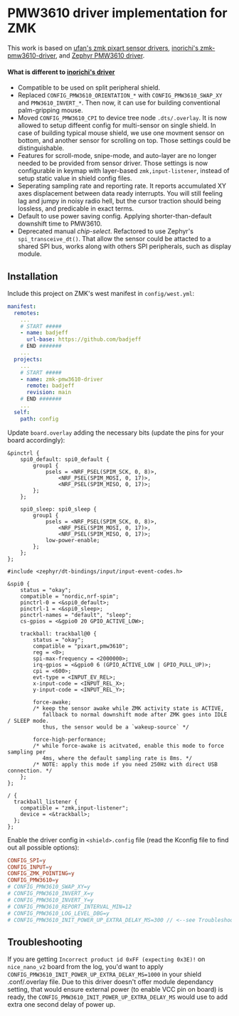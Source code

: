 # PMW3610 driver implementation for ZMK

This work is based on [ufan's zmk pixart sensor drivers](https://github.com/ufan/zmk/tree/support-trackpad), [inorichi's zmk-pmw3610-driver](https://github.com/inorichi/zmk-pmw3610-driver), and [Zephyr PMW3610 driver](https://github.com/zephyrproject-rtos/zephyr/blob/main/drivers/input/input_pmw3610.c).

#### What is different to [inorichi's driver](https://github.com/inorichi/zmk-pmw3610-driver)
- Compatible to be used on split peripheral shield.
- Replaced `CONFIG_PMW3610_ORIENTATION_*` with `CONFIG_PMW3610_SWAP_XY` and `PMW3610_INVERT_*`. Then now, it can use for building conventional palm-gripping mouse.
- Moved `CONFIG_PMW3610_CPI` to device tree node `.dts/.overlay`. It is now allowed to setup diffeent config for multi-sensor on single shield. In case of building typical mouse shield, we use one movment sensor on bottom, and another sensor for scrolling on top. Those settings could be distinguishable.
- Features for scroll-mode, snipe-mode, and auto-layer are no longer needed to be provided from sensor driver. Those settings is now configurable in keymap with layer-based `zmk,input-listener`, instead of setup static value in shield config files.
- Seperating sampling rate and reporting rate. It reports accumulated XY axes displacement between data ready interrupts. You will still feeling lag and jumpy in noisy radio hell, but the cursor traction should being lossless, and predicable in exact terms.
- Default to use power saving config. Applying shorter-than-default downshift time to PMW3610.
- Deprecated manual *chip-select*. Refactored to use Zephyr's `spi_transceive_dt()`. That allow the sensor could be attacted to a shared SPI bus, works along with others SPI peripherals, such as display module.

## Installation

Include this project on ZMK's west manifest in `config/west.yml`:

```yml
manifest:
  remotes:
    ...
    # START #####
    - name: badjeff
      url-base: https://github.com/badjeff
    # END #######
    ...
  projects:
    ...
    # START #####
    - name: zmk-pmw3610-driver
      remote: badjeff
      revision: main
    # END #######
    ...
  self:
    path: config
```

Update `board.overlay` adding the necessary bits (update the pins for your board accordingly):

```dts
&pinctrl {
    spi0_default: spi0_default {
        group1 {
            psels = <NRF_PSEL(SPIM_SCK, 0, 8)>,
                <NRF_PSEL(SPIM_MOSI, 0, 17)>,
                <NRF_PSEL(SPIM_MISO, 0, 17)>;
        };
    };

    spi0_sleep: spi0_sleep {
        group1 {
            psels = <NRF_PSEL(SPIM_SCK, 0, 8)>,
                <NRF_PSEL(SPIM_MOSI, 0, 17)>,
                <NRF_PSEL(SPIM_MISO, 0, 17)>;
            low-power-enable;
        };
    };
};

#include <zephyr/dt-bindings/input/input-event-codes.h>

&spi0 {
    status = "okay";
    compatible = "nordic,nrf-spim";
    pinctrl-0 = <&spi0_default>;
    pinctrl-1 = <&spi0_sleep>;
    pinctrl-names = "default", "sleep";
    cs-gpios = <&gpio0 20 GPIO_ACTIVE_LOW>;

    trackball: trackball@0 {
        status = "okay";
        compatible = "pixart,pmw3610";
        reg = <0>;
        spi-max-frequency = <2000000>;
        irq-gpios = <&gpio0 6 (GPIO_ACTIVE_LOW | GPIO_PULL_UP)>;
        cpi = <600>;
        evt-type = <INPUT_EV_REL>;
        x-input-code = <INPUT_REL_X>;
        y-input-code = <INPUT_REL_Y>;

        force-awake;
        /* keep the sensor awake while ZMK activity state is ACTIVE,
           fallback to normal downshift mode after ZMK goes into IDLE / SLEEP mode.
           thus, the sensor would be a `wakeup-source` */

        force-high-performance;
        /* while force-awake is acitvated, enable this mode to force sampling per 
           4ms, where the default sampling rate is 8ms. */
        /* NOTE: apply this mode if you need 250Hz with direct USB connection. */
    };
};

/ {
  trackball_listener {
    compatible = "zmk,input-listener";
    device = <&trackball>;
  };
};
```

Enable the driver config in `<shield>.config` file (read the Kconfig file to find out all possible options):

```conf
CONFIG_SPI=y
CONFIG_INPUT=y
CONFIG_ZMK_POINTING=y
CONFIG_PMW3610=y
# CONFIG_PMW3610_SWAP_XY=y
# CONFIG_PMW3610_INVERT_X=y
# CONFIG_PMW3610_INVERT_Y=y
# CONFIG_PMW3610_REPORT_INTERVAL_MIN=12
# CONFIG_PMW3610_LOG_LEVEL_DBG=y
# CONFIG_PMW3610_INIT_POWER_UP_EXTRA_DELAY_MS=300 // <--see Troubleshooting
```

## Troubleshooting

If you are getting `Incorrect product id 0xFF (expecting 0x3E)!` on `nice_nano_v2` board from the log, you'd want to apply `CONFIG_PMW3610_INIT_POWER_UP_EXTRA_DELAY_MS=1000` in your shield .conf/.overlay file. Due to this driver doesn't offer module dependancy setting, that would ensure external power (to enable VCC pin on board) is ready, the `CONFIG_PMW3610_INIT_POWER_UP_EXTRA_DELAY_MS` would use to add extra one second delay of power up.
